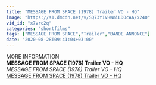 ```yaml
---
title: "MESSAGE FROM SPACE (1978) Trailer VO - HQ"
image: "https://s1.dmcdn.net/v/SQ73Y1VHWniLDOcAA/x240"
vid_id: "x7vrc2q"
categories: "shortfilms"
tags: ["MESSAGE FROM SPACE","Trailer","BANDE ANNONCE"]
date: "2020-08-28T09:41:04+03:00"
---
```

MORE INFORMATION <br><b>MESSAGE FROM SPACE (1978) Trailer VO - HQ</b><br> <i>MESSAGE FROM SPACE (1978) Trailer VO - HQ</i><br> <u>MESSAGE FROM SPACE (1978) Trailer VO - HQ</u>
